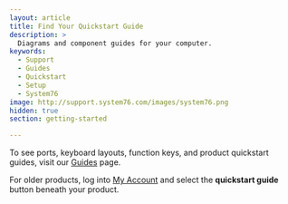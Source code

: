 ```yaml
---
layout: article
title: Find Your Quickstart Guide
description: >
  Diagrams and component guides for your computer.
keywords:
  - Support
  - Guides
  - Quickstart
  - Setup
  - System76
image: http://support.system76.com/images/system76.png
hidden: true
section: getting-started

---
```


To see ports, keyboard layouts, function keys, and product quickstart guides, visit our [Guides](https://system76.com/guides) page.

For older products, log into [<i class="fa fa-user"></i> My Account](https://system76.com/my-account/orders) and select the **quickstart guide** button beneath your product.
